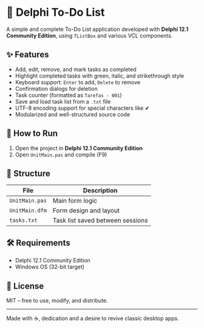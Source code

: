 # 📝 Delphi To-Do List

A simple and complete To-Do List application developed with **Delphi 12.1 Community Edition**, using `TListBox` and various VCL components.

## ✨ Features

- Add, edit, remove, and mark tasks as completed
- Highlight completed tasks with green, italic, and strikethrough style
- Keyboard support: `Enter` to add, `Delete` to remove
- Confirmation dialogs for deletion
- Task counter (formatted as `Tarefas - 001`)
- Save and load task list from a `.txt` file
- UTF-8 encoding support for special characters like ✔
- Modularized and well-structured source code

## 🚀 How to Run

1. Open the project in **Delphi 12.1 Community Edition**
2. Open `UnitMain.pas` and compile (F9)

## 📂 Structure

| File           | Description                          |
|----------------|--------------------------------------|
| `UnitMain.pas` | Main form logic                      |
| `UnitMain.dfm` | Form design and layout               |
| `tasks.txt`    | Task list saved between sessions     |

## 🛠️ Requirements

- Delphi 12.1 Community Edition
- Windows OS (32-bit target)

## 📃 License

MIT – free to use, modify, and distribute.

---

Made with ☕, dedication and a desire to revive classic desktop apps.

